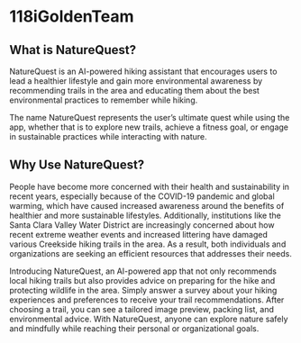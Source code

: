 # 118iGoldenTeam
## What is NatureQuest?
NatureQuest is an AI-powered hiking assistant that encourages users to lead a healthier lifestyle and gain more environmental awareness by recommending trails in the area and educating them about the best environmental practices to remember while hiking.

The name NatureQuest represents the user’s ultimate quest while using the app, whether that is to explore new trails, achieve a fitness goal, or engage in sustainable practices while interacting with nature.


## Why Use NatureQuest?
People have become more concerned with their health and sustainability in recent years, especially because of the COVID-19 pandemic and global warming, which have caused increased awareness around the benefits of healthier and more sustainable lifestyles.  Additionally, institutions like the Santa Clara Valley Water District are increasingly concerned about how recent extreme weather events and increased littering have damaged various Creekside hiking trails in the area.  As a result, both individuals and organizations are seeking an efficient resources that addresses their needs.

Introducing NatureQuest, an AI-powered app that not only recommends local hiking trails but also provides advice on preparing for the hike and protecting wildlife in the area.  Simply answer a survey about your hiking experiences and preferences to receive your trail recommendations.  After choosing a trail, you can see a tailored image preview, packing list, and environmental advice.  With NatureQuest, anyone can explore nature safely and mindfully while reaching their personal or organizational goals.

